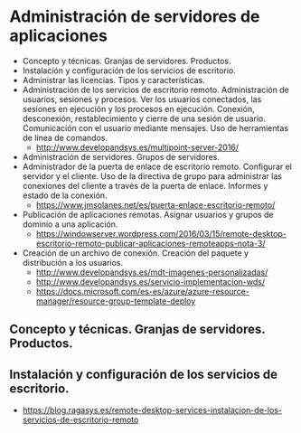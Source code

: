# Administración de servidores de aplicaciones
- Concepto y técnicas. Granjas de servidores. Productos.
- Instalación y configuración de los servicios de escritorio.
- Administrar las licencias. Tipos y características.
- Administración de los servicios de escritorio remoto. Administración de usuarios, sesiones y procesos. Ver los usuarios conectados, las sesiones en ejecución y los procesos en ejecución. Conexión, desconexión, restablecimiento y cierre de una sesión de usuario. Comunicación con el usuario mediante mensajes. Uso de herramientas de línea de comandos.
  - http://www.developandsys.es/multipoint-server-2016/
- Administración de servidores. Grupos de servidores.
- Administrador de la puerta de enlace de escritorio remoto. Configurar el servidor y el cliente. Uso de la directiva de grupo para administrar las conexiones del cliente a través de la puerta de enlace. Informes y estado de la conexión.
  - https://www.jmsolanes.net/es/puerta-enlace-escritorio-remoto/
- Publicación de aplicaciones remotas. Asignar usuarios y grupos de dominio a una aplicación.
  - https://windowserver.wordpress.com/2016/03/15/remote-desktop-escritorio-remoto-publicar-aplicaciones-remoteapps-nota-3/
- Creación de un archivo de conexión. Creación del paquete y distribución a los usuarios.
  - http://www.developandsys.es/mdt-imagenes-personalizadas/
  - http://www.developandsys.es/servicio-implementacion-wds/
  - https://docs.microsoft.com/es-es/azure/azure-resource-manager/resource-group-template-deploy

## Concepto y técnicas. Granjas de servidores. Productos.
## Instalación y configuración de los servicios de escritorio.
  - https://blog.ragasys.es/remote-desktop-services-instalacion-de-los-servicios-de-escritorio-remoto
